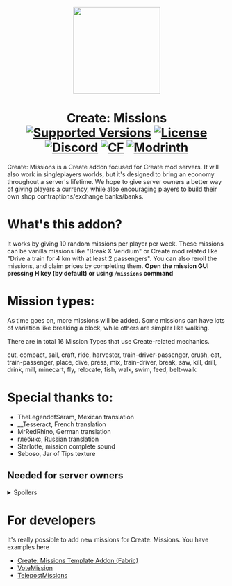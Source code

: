 <p align="center">
  <img width="200" src="https://kryeit.com/images/missions_logo.png">
</p>


<h1 align="center">Create: Missions  <br>
	<a href="https://www.curseforge.com/minecraft/mc-mods/missions/files"><img src="https://cf.way2muchnoise.eu/versions/missions.svg" alt="Supported Versions"></a>
	<a href="https://github.com/Kryeit/Missions/LICENSE"><img src="https://img.shields.io/github/license/Creators-of-Create/Create?style=flat&color=900c3f" alt="License"></a>
	<a href="https://discord.gg/3Mq6E2tRBU"><img src="https://img.shields.io/discord/1100446990590034041?color=5865f2&label=Discord&style=flat" alt="Discord"></a>
	<a href="https://www.curseforge.com/minecraft/mc-mods/missions"><img src="http://cf.way2muchnoise.eu/missions.svg" alt="CF"></a>
    <a href="https://modrinth.com/mod/missions"><img src="https://img.shields.io/modrinth/dt/missions?logo=modrinth&label=&suffix=%20&style=flat&color=242629&labelColor=5ca424&logoColor=1c1c1c" alt="Modrinth"></a>
    <br>
</h1>

Create: Missions is a Create addon focused for Create mod servers. It will also work in singleplayers worlds, but it's designed to bring an economy throughout a server's lifetime. We hope to give server owners a better way of giving players a currency, while also encouraging players to build their own shop contraptions/exchange banks/banks.

# What's this addon?
It works by giving 10 random missions per player per week. These missions can be vanilla missions like "Break X Veridium" or Create mod related like "Drive a train for 4 km with at least 2 passengers". You can also reroll the missions, and claim prices by completing them.
**Open the mission GUI pressing H key (by default) or using `/missions` command**

# Mission types:
As time goes on, more missions will be added. Some missions can have lots of variation like breaking a block, while others are simpler like walking.

There are in total 16 Mission Types that use Create-related mechanics.

cut, compact, sail, craft, ride, harvester, train-driver-passenger, crush, eat, train-passenger, place, dive, press, mix, train-driver, break, saw, kill, drill, drink, mill, minecart, fly, relocate, fish, walk, swim, feed, belt-walk

# Special thanks to:
- TheLegendofSaram, Mexican translation
- __Tesseract, French translation
- MrRedRhino, German translation
- глебикс, Russian translation
- Starlotte, mission complete sound
- Seboso, Jar of Tips texture

## Needed for server owners
<details>
<summary>Spoilers</summary>

Select the currencies and their exchange in `config\missions\currency.json`

As an example with [Create: Numismatics](https://modrinth.com/mod/create-numismatics) it would look like this:

```json
[
  {"numismatics:spur": "8"},
  {"numismatics:bevel": "2"},
  {"numismatics:sprocket": "4"},
  {"numismatics:cog": "8"},
  {"numismatics:crown": "8"},
  {"numismatics:sun": "1"}
]
```

<details>
<summary>missions.json -> How to configure the missions? </summary>
This file can be found in `config\missions\missions.json`.
An example mission configuration:

```json
{
  "place": {
    "reward": {
      "amount": "2-23",
      "item": "numismatics:bevel"
    },
    "weight": 0.7,
    "missions": {
      "create:track_signal": "20-50",
      "#minecraft:logs": "20-50"
    },
    "titles": [
      "Example title"
    ]
  }
}
```

Ranges like 2-23 mean a number at random from 2 to 23, both included.
Mission example: Place 35 Acacia Log(s)
Reward example: 2-23 Iron Coin(s)

Action number is determined when you RECEIVE the mission, and rewards are determined when you COMPLETE the mission.

The "weight" is the chance of this mission to be selected. From 0 to 1.

You can add as many item id's to the "missions" bracket, and add as many titles to "titles" bracket, for a mission to be granted one item and one title, both randomly from those inside the bracket.

</details>
<details>
<summary>Mechanical Exchanger</summary>

<p align="center">
  <img width="200" src="https://cdn.modrinth.com/data/KN33kvHF/images/c3e00905e1082e33477a90274f27b09ec4919f3a.png">

The Mechanical Exchanger doesn't have a crafting recipe, and can only be obtained with a 5% chance (default) after completing a hard mission.

It lets you to exchange currencies from smaller to bigger currency. Depends on which rotation direction the shaft has. It also requires 100 rpm, and consumes much more SU.
</p>
</details>
</details>

# For developers
It's really possible to add new missions for Create: Missions. You have examples here
- [Create: Missions Template Addon (Fabric)](https://github.com/muriplz/missions-fabric-example-addon)
- [VoteMission](https://modrinth.com/mod/votemission)
- [TelepostMissions](https://modrinth.com/mod/telepostmissions)
